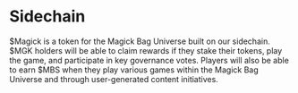 # Sidechain

$Magick is a token for the Magick Bag Universe built on our sidechain. $MGK holders will be able to claim rewards if they stake their tokens, play the game, and participate in key governance votes. Players will also be able to earn $MBS when they play various games within the Magick Bag Universe and through user-generated content initiatives.
